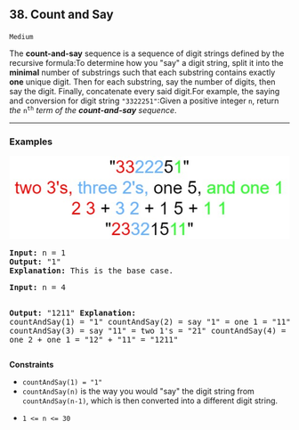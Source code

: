 
## 38. Count and Say     

`Medium`

The <strong>count-and-say</strong> sequence is a sequence of digit strings defined by the recursive formula:To determine how you "say" a digit string, split it into the <strong>minimal</strong> number of substrings such that each substring contains exactly <strong>one</strong> unique digit. Then for each substring, say the number of digits, then say the digit. Finally, concatenate every said digit.For example, the saying and conversion for digit string <code>"3322251"</code>:Given a positive integer <code>n</code>, return <em>the </em><code>n<sup>th</sup></code><em> term of the <strong>count-and-say</strong> sequence</em>.

---

### Examples


![](countandsay.jpg)
<pre><strong>Input:</strong> n = 1
<strong>Output:</strong> "1"
<strong>Explanation:</strong> This is the base case.
</pre><pre><strong>Input:</strong> n = 4
<strong>Output:</strong> "1211"
<strong>Explanation:</strong>
countAndSay(1) = "1"
countAndSay(2) = say "1" = one 1 = "11"
countAndSay(3) = say "11" = two 1's = "21"
countAndSay(4) = say "21" = one 2 + one 1 = "12" + "11" = "1211"
</pre>

**Constraints**

<ul>
<li><code>countAndSay(1) = "1"</code></li>
<li><code>countAndSay(n)</code> is the way you would "say" the digit string from <code>countAndSay(n-1)</code>, which is then converted into a different digit string.</li>
</ul><ul>
<li><code>1 &lt;= n &lt;= 30</code></li>
</ul>
